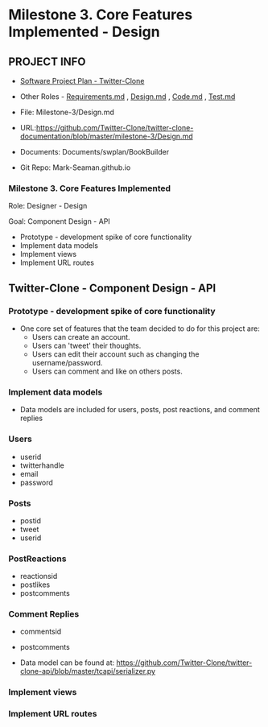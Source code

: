 # Milestone 3. Core Features Implemented - Design


## PROJECT INFO

* [Software Project Plan - Twitter-Clone](../Index.md)

* Other Roles - [Requirements.md](Requirements.md)
, [Design.md](Design.md)
, [Code.md](Code.md)
, [Test.md](Test.md)



* File: Milestone-3/Design.md

* URL:https://github.com/Twitter-Clone/twitter-clone-documentation/blob/master/milestone-3/Design.md

* Documents: Documents/swplan/BookBuilder

* Git Repo: Mark-Seaman.github.io




### Milestone 3. Core Features Implemented



Role: Designer - Design

Goal: Component Design - API

* Prototype - development spike of core functionality
* Implement data models
* Implement views
* Implement URL routes



## Twitter-Clone - Component Design - API



### Prototype - development spike of core functionality
  * One core set of features that the team decided to do for this project are:
    * Users can create an account.
    * Users can 'tweet' their thoughts.
    * Users can edit their account such as changing the username/password.
    * Users can comment and like on others posts. 


### Implement data models
* Data models are included for users, posts, post reactions, and comment replies

 ### Users
  * userid
  * twitterhandle
  * email
  * password
 
 ### Posts
  * postid
  * tweet
  * userid
 
 ### PostReactions
  * reactionsid
  * postlikes
  * postcomments
  
 ### Comment Replies
  * commentsid
  * postcomments
  
  
  * Data model can be found at: https://github.com/Twitter-Clone/twitter-clone-api/blob/master/tcapi/serializer.py
    


### Implement views


### Implement URL routes
